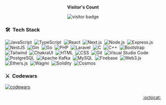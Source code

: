 

<p align="center"><b>Visitor's Count</b></p>
<p align="center"><img src="https://profile-counter.glitch.me/tqmvt/count.svg" alt="visitor badge"/></p>

### 🛠 &nbsp;Tech Stack

![JavaScript](https://img.shields.io/badge/-JavaScript-05122A?style=flat&logo=javascript)&nbsp;
![TypeScript](https://img.shields.io/badge/-TypeScript-05122A?style=flat&logo=typescript)&nbsp;
![React](https://img.shields.io/badge/-React-05122A?style=flat&logo=React)&nbsp;
![Next.js](https://img.shields.io/badge/-Next.js-05122A?style=flat&logo=Next.js)&nbsp;
![Node.js](https://img.shields.io/badge/-Node.js-05122A?style=flat&logo=node.js&logoColor=339933)&nbsp;
![Express.js](https://img.shields.io/badge/-Express.js-05122A?style=flat&logo=Express.js)&nbsp;
![NestJS](https://img.shields.io/badge/-NestJS-05122A?style=flat&logo=NestJS)&nbsp;
![Gin](https://img.shields.io/badge/-Gin-05122A?style=flat&logo=go)&nbsp;
![Go](https://img.shields.io/badge/-Go-05122A?style=flat&logo=go)&nbsp;
![PHP](https://img.shields.io/badge/-PHP-05122A?style=flat&logo=php&logoColor=777BB4)&nbsp;
![Laravel](https://img.shields.io/badge/-Laravel-05122A?style=flat&logo=laravel&logoColor=FF2D20)&nbsp;
![C](https://img.shields.io/badge/-C-05122A?style=flat&logo=C&logoColor=A8B9CC)&nbsp;
![C++](https://img.shields.io/badge/-C++-05122A?style=flat&logo=C%2B%2B&logoColor=00599C)&nbsp;
![Bootstrap](https://img.shields.io/badge/-Bootstrap-05122A?style=flat&logo=bootstrap&logoColor=563D7C)&nbsp;
![Tailwind](https://img.shields.io/badge/-Tailwind%20CSS-05122A?style=flat&logo=tailwindcss&logoColor=38B2AC)&nbsp;
![ChakraUI](https://img.shields.io/badge/-ChakraUI-05122A?style=flat&logo=Chakra-ui&logoColor=6ae6c9)&nbsp;
![HTML](https://img.shields.io/badge/-HTML-05122A?style=flat&logo=HTML5)&nbsp;
![CSS](https://img.shields.io/badge/-CSS-05122A?style=flat&logo=CSS3&logoColor=1572B6)&nbsp;
![Git](https://img.shields.io/badge/-Git-05122A?style=flat&logo=git)&nbsp;
![Visual Studio Code](https://img.shields.io/badge/-Visual%20Studio%20Code-05122A?style=flat&logo=visual-studio-code&logoColor=007ACC)&nbsp;
![PostgreSQL](https://img.shields.io/badge/-PostgreSQL-05122A?style=flat&logo=postgresql&logoColor=336791)&nbsp;
![Apache Kafka](https://img.shields.io/badge/-Apache%20Kafka-05122A?style=flat&logo=apache-kafka&logoColor=231F20)&nbsp;
![MySQL](https://img.shields.io/badge/-MySQL-05122A?style=flat&logo=mysql&logoColor=4479A1)&nbsp;
![Firebase](https://img.shields.io/badge/-Firebase-05122A?style=flat&logo=firebase&logoColor=FFCA28)&nbsp;
![Web3.js](https://img.shields.io/badge/-Web3.js-05122A?style=flat&logo=Web3.js)&nbsp;
![Ethers.js](https://img.shields.io/badge/-Ethers.js-05122A?style=flat&logo=Ethereum)&nbsp;
![Wagmi](https://img.shields.io/badge/-Wagmi-05122A?style=flat&logo=Wagmi)&nbsp;
![Solidity](https://img.shields.io/badge/-Solidity-05122A?style=flat&logo=Solidity)&nbsp;
![Cosmos](https://img.shields.io/badge/-Cosmos-05122A?style=flat&logo=Cosmos)&nbsp;

### :crossed_swords: &nbsp;Codewars

<a href="https://www.codewars.com/users/flashdebugger" target="_blank">
  <img src="https://www.codewars.com/users/flashdebugger/badges/micro" alt="codewars" />
</a>

<div align="right">
  <br>
  <a href="https://gist.github.com/tqmvt/" target="_blank"> :octocat: </a>
  <br>
</div>
